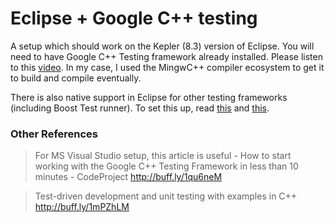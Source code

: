 Eclipse + Google C++ testing
=============

A setup which should work on the Kepler (8.3) version of Eclipse. 
You will need to have Google C++ Testing framework already installed. 
Please listen to this [video](https://www.youtube.com/watch?v=ukF3kUH1kxM).
In my case, I used the MingwC++ compiler ecosystem to get it to build and compile eventually.

There is also native support in Eclipse for other testing frameworks (including Boost Test runner). 
To set this up, read [this](http://feelings-erased.blogspot.in/2012/07/eclipse-juno-has-landed-with-unit.html) and [this](http://www.eclipse.org/forums/index.php/t/512946/).

### Other References ###
> For MS Visual Studio setup, this article is useful - How to start working with the Google C++ Testing Framework in less than 10 minutes - CodeProject http://buff.ly/1qu6neM

> Test-driven development and unit testing with examples in C++ http://buff.ly/1mPZhLM 


